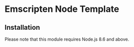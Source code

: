 # Emscripten Node Template

## Installation
Please note that this module requires Node.js 8.6 and above.
